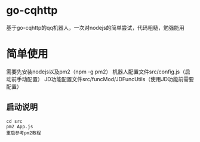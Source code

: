 # go-cqhttp
基于go-cqhttp的qq机器人，一次对nodejs的简单尝试，代码粗糙，勉强能用
# 简单使用
需要先安装nodejs以及pm2（npm -g pm2）
机器人配置文件src/config.js（启动前手动配置）
JD功能配置文件src/funcMod/JDFuncUtils（使用JD功能前需要配置）
## 启动说明
    cd src
    pm2 App.js
    重启参考pm2教程
